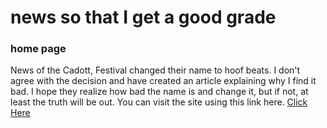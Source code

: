 <!DOCTYPE html>
<html lang="en">
    <head>
        <h1>news so that I get a good grade</h1>
        <meta charset="UTF-8">
        <meta name="viewport" content="width=device-width, initial-scale=1.0">
        <meta name="author" content="John Enestvedt">
        <meta name="keywords" content=" news, grades">
        <meta name="description" content=" news so I get a good grade">  
    </head>
    <body>
        <p>
        <h3> home page</h3>
            News of the Cadott, Festival changed their name to hoof beats. I don't agree with the decision and have created an article explaining why I find it bad. I hope they realize how bad the name is and change it, but if not, at least the truth will be out. You can visit the site using this link here.
        <a href="README.md"> Click Here</a>
           </p>
    </body>
</html>

